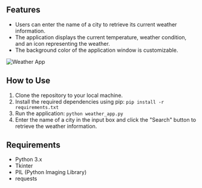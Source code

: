 ## Features

- Users can enter the name of a city to retrieve its current weather information.
- The application displays the current temperature, weather condition, and an icon representing the weather.
- The background color of the application window is customizable.

![Weather App](wApp.PNG)

## How to Use

1. Clone the repository to your local machine.
2. Install the required dependencies using pip: `pip install -r requirements.txt`
3. Run the application: `python weather_app.py`
4. Enter the name of a city in the input box and click the "Search" button to retrieve the weather information.

## Requirements

- Python 3.x
- Tkinter
- PIL (Python Imaging Library)
- requests
